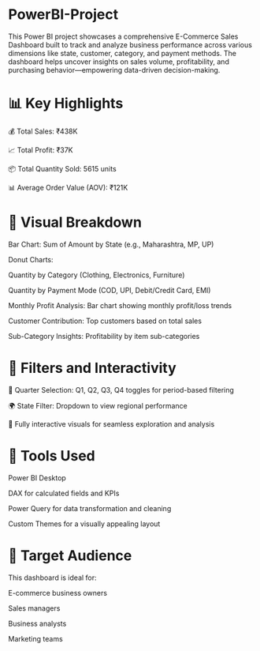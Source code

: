 # PowerBI-Project
This Power BI project showcases a comprehensive E-Commerce Sales Dashboard built to track and analyze business performance across various dimensions like state, customer, category, and payment methods. The dashboard helps uncover insights on sales volume, profitability, and purchasing behavior—empowering data-driven decision-making.
# 📊 Key Highlights
💰 Total Sales: ₹438K

📈 Total Profit: ₹37K

📦 Total Quantity Sold: 5615 units

📊 Average Order Value (AOV): ₹121K

# 📍 Visual Breakdown
Bar Chart: Sum of Amount by State (e.g., Maharashtra, MP, UP)

Donut Charts:

Quantity by Category (Clothing, Electronics, Furniture)

Quantity by Payment Mode (COD, UPI, Debit/Credit Card, EMI)

Monthly Profit Analysis: Bar chart showing monthly profit/loss trends

Customer Contribution: Top customers based on total sales

Sub-Category Insights: Profitability by item sub-categories

# 🧩 Filters and Interactivity
📅 Quarter Selection: Q1, Q2, Q3, Q4 toggles for period-based filtering

🌍 State Filter: Dropdown to view regional performance

🔄 Fully interactive visuals for seamless exploration and analysis

# 🧰 Tools Used
Power BI Desktop

DAX for calculated fields and KPIs

Power Query for data transformation and cleaning

Custom Themes for a visually appealing layout

# 👥 Target Audience
This dashboard is ideal for:

E-commerce business owners

Sales managers

Business analysts

Marketing teams
